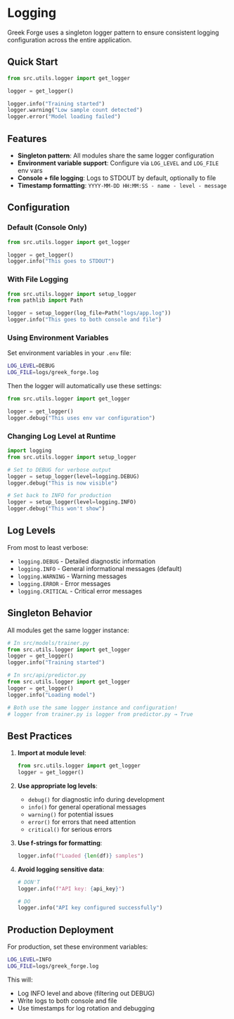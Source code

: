 # Logging

Greek Forge uses a singleton logger pattern to ensure consistent logging configuration across the entire application.

## Quick Start

```python
from src.utils.logger import get_logger

logger = get_logger()

logger.info("Training started")
logger.warning("Low sample count detected")
logger.error("Model loading failed")
```

## Features

- **Singleton pattern**: All modules share the same logger configuration
- **Environment variable support**: Configure via `LOG_LEVEL` and `LOG_FILE` env vars
- **Console + file logging**: Logs to STDOUT by default, optionally to file
- **Timestamp formatting**: `YYYY-MM-DD HH:MM:SS - name - level - message`

## Configuration

### Default (Console Only)

```python
from src.utils.logger import get_logger

logger = get_logger()
logger.info("This goes to STDOUT")
```

### With File Logging

```python
from src.utils.logger import setup_logger
from pathlib import Path

logger = setup_logger(log_file=Path("logs/app.log"))
logger.info("This goes to both console and file")
```

### Using Environment Variables

Set environment variables in your `.env` file:

```bash
LOG_LEVEL=DEBUG
LOG_FILE=logs/greek_forge.log
```

Then the logger will automatically use these settings:

```python
from src.utils.logger import get_logger

logger = get_logger()
logger.debug("This uses env var configuration")
```

### Changing Log Level at Runtime

```python
import logging
from src.utils.logger import setup_logger

# Set to DEBUG for verbose output
logger = setup_logger(level=logging.DEBUG)
logger.debug("This is now visible")

# Set back to INFO for production
logger = setup_logger(level=logging.INFO)
logger.debug("This won't show")
```

## Log Levels

From most to least verbose:

- `logging.DEBUG` - Detailed diagnostic information
- `logging.INFO` - General informational messages (default)
- `logging.WARNING` - Warning messages
- `logging.ERROR` - Error messages
- `logging.CRITICAL` - Critical error messages

## Singleton Behavior

All modules get the same logger instance:

```python
# In src/models/trainer.py
from src.utils.logger import get_logger
logger = get_logger()
logger.info("Training started")

# In src/api/predictor.py
from src.utils.logger import get_logger
logger = get_logger()
logger.info("Loading model")

# Both use the same logger instance and configuration!
# logger from trainer.py is logger from predictor.py → True
```

## Best Practices

1. **Import at module level**:
   ```python
   from src.utils.logger import get_logger
   logger = get_logger()
   ```

2. **Use appropriate log levels**:
   - `debug()` for diagnostic info during development
   - `info()` for general operational messages
   - `warning()` for potential issues
   - `error()` for errors that need attention
   - `critical()` for serious errors

3. **Use f-strings for formatting**:
   ```python
   logger.info(f"Loaded {len(df)} samples")
   ```

4. **Avoid logging sensitive data**:
   ```python
   # DON'T
   logger.info(f"API key: {api_key}")

   # DO
   logger.info("API key configured successfully")
   ```

## Production Deployment

For production, set these environment variables:

```bash
LOG_LEVEL=INFO
LOG_FILE=logs/greek_forge.log
```

This will:
- Log INFO level and above (filtering out DEBUG)
- Write logs to both console and file
- Use timestamps for log rotation and debugging
